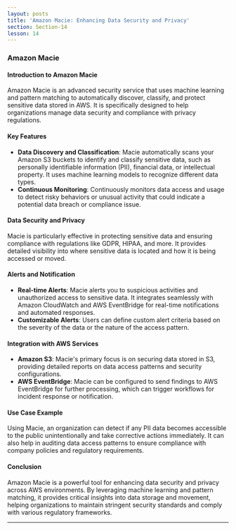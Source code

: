 ```yaml
---
layout: posts
title: 'Amazon Macie: Enhancing Data Security and Privacy'
section: Section-14
lesson: 14
---
```


### Amazon Macie

#### Introduction to Amazon Macie

Amazon Macie is an advanced security service that uses machine learning and pattern matching to automatically discover, classify, and protect sensitive data stored in AWS. It is specifically designed to help organizations manage data security and compliance with privacy regulations.

<!-- pagebreak -->

#### Key Features

- **Data Discovery and Classification**: Macie automatically scans your Amazon S3 buckets to identify and classify sensitive data, such as personally identifiable information (PII), financial data, or intellectual property. It uses machine learning models to recognize different data types.
- **Continuous Monitoring**: Continuously monitors data access and usage to detect risky behaviors or unusual activity that could indicate a potential data breach or compliance issue.
<!-- pagebreak -->

#### Data Security and Privacy

Macie is particularly effective in protecting sensitive data and ensuring compliance with regulations like GDPR, HIPAA, and more. It provides detailed visibility into where sensitive data is located and how it is being accessed or moved.

<!-- pagebreak -->

#### Alerts and Notification

- **Real-time Alerts**: Macie alerts you to suspicious activities and unauthorized access to sensitive data. It integrates seamlessly with Amazon CloudWatch and AWS EventBridge for real-time notifications and automated responses.
- **Customizable Alerts**: Users can define custom alert criteria based on the severity of the data or the nature of the access pattern.
<!-- pagebreak -->

#### Integration with AWS Services

- **Amazon S3**: Macie's primary focus is on securing data stored in S3, providing detailed reports on data access patterns and security configurations.
- **AWS EventBridge**: Macie can be configured to send findings to AWS EventBridge for further processing, which can trigger workflows for incident response or notification.
<!-- pagebreak -->

#### Use Case Example

Using Macie, an organization can detect if any PII data becomes accessible to the public unintentionally and take corrective actions immediately. It can also help in auditing data access patterns to ensure compliance with company policies and regulatory requirements.

<!-- pagebreak -->

#### Conclusion

Amazon Macie is a powerful tool for enhancing data security and privacy across AWS environments. By leveraging machine learning and pattern matching, it provides critical insights into data storage and movement, helping organizations to maintain stringent security standards and comply with various regulatory frameworks.

---
